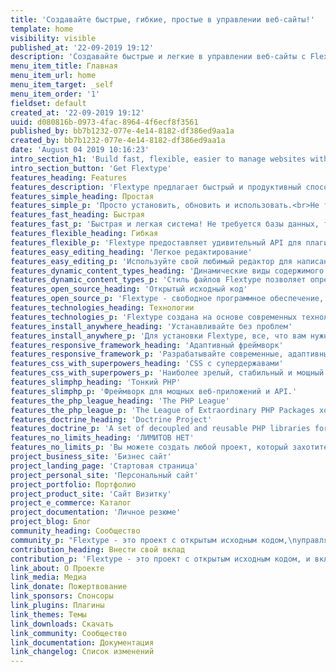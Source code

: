 ```yaml
---
title: 'Создавайте быстрые, гибкие, простые в управлении веб-сайты!'
template: home
visibility: visible
published_at: '22-09-2019 19:12'
description: 'Создавайте быстрые и легкие в управлении веб-сайты c Flextype.'
menu_item_title: Главная
menu_item_url: home
menu_item_target: _self
menu_item_order: '1'
fieldset: default
created_at: '22-09-2019 19:12'
uuid: d080816b-0973-4fac-8964-4f6ecf8f3561
published_by: bb7b1232-077e-4e14-8182-df386ed9aa1a
created_by: bb7b1232-077e-4e14-8182-df386ed9aa1a
date: 'August 04 2019 10:16:23'
intro_section_h1: 'Build fast, flexible, easier to manage websites with Flextype.'
intro_section_button: 'Get Flextype'
features_heading: Features
features_description: 'Flextype предлагает быстрый и продуктивный способ<br> создания и управлениями веб-сайтами.'
features_simple_heading: Простая
features_simple_p: 'Просто установить, обновить и использовать.<br>Не требуется установки, просто скопируйте файлы на ваш сервер!'
features_fast_heading: Быстрая
features_fast_p: 'Быстрая и легкая система! Не требуется базы данных, только плоские файлы!'
features_flexible_heading: Гибкая
features_flexible_p: 'Flextype предоставляет удивительный API для плагинов, тем и разработчиков ядра!'
features_easy_editing_heading: 'Легкое редактирование'
features_easy_editing_p: 'Используйте свой любимый редактор для написания своего контента или красивую панель администратора'
features_dynamic_content_types_heading: 'Динамические виды содержимого'
features_dynamic_content_types_p: 'Стиль файлов Flextype позволяет определить настраиваемые поля для любых ваших записей.'
features_open_source_heading: 'Открытый исходный код'
features_open_source_p: 'Flextype - свободное программное обеспечение, выпущенное под лицензией MIT!'
features_technologies_heading: Технологии
features_technologies_p: 'Flextype создана на основе современных технологий.'
features_install_anywhere_heading: 'Устанавливайте без проблем'
features_install_anywhere_p: 'Для установки Flextype, все, что вам нужно, это сервер, работающий с PHP 7'
features_responsive_framework_heading: 'Адаптивный фреймворк'
features_responsive_framework_p: 'Разрабатывайте современные, адаптивные проекты с Twitter Bootstrap.'
features_css_with_superpowers_heading: 'CSS с супердержавами'
features_css_with_superpowers_p: 'Наиболее зрелый, стабильный и мощный язык расширения CSS'
features_slimphp_heading: 'Тонкий PHP'
features_slimphp_p: 'Фреймворк для мощных веб-приложений и API.'
features_the_php_league_heading: 'The PHP League'
features_the_php_league_p: 'The League of Extraordinary PHP Packages хорошо протестирована и использует современные стандарты кодирования.'
features_doctrine_heading: 'Doctrine Project'
features_doctrine_p: 'A set of decoupled and reusable PHP libraries for powerful web applications.'
features_no_limits_heading: 'ЛИМИТОВ НЕТ'
features_no_limits_p: 'Вы можете создать любой проект, который захотите.'
project_business_site: 'Бизнес сайт'
project_landing_page: 'Стартовая страница'
project_personal_site: 'Персональный сайт'
project_portfolio: Портфолио
project_product_site: 'Сайт Визитку'
project_e_commerce: Каталог
project_documentation: 'Личное резюме'
project_blog: Блог
community_heading: Сообщество
community_p: "Flextype - это проект с открытым исходным кодом,\nуправляемый сообществом и поддерживаемый сообществом!"
contribution_heading: Внести свой вклад
contribution_p: 'Flextype - это проект с открытым исходным кодом, и вклад сообщества важен для его роста и успеха. Внести свой вклад в Flextype легко, и вы можете выделить столько времени, сколько захотите.'
link_about: О Проекте
link_media: Медиа
link_donate: Пожертвование
link_sponsors: Спонсоры
link_plugins: Плагины
link_themes: Темы
link_downloads: Скачать
link_community: Сообщество
link_documentation: Документация
link_changelog: Список изменений
---
```


